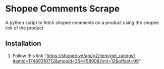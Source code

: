 # Shopee Comments Scrape
A python script to fetch shopee comments on a product using the shopee link of the product
## Installation
1. Follow this link "https://shopee.vn/api/v2/item/get_ratings?itemid=17489310712&shopid=35445890&limit=12&offset=99"
